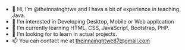 - 👋 Hi, I’m @theinnainghtwe and I hava a bit of experience in teaching Java.
- 👀 I’m interested in Developing Desktop, Mobile or Web application 
- 🌱 I’m currently learning HTML, CSS, JavaScript, Bootstrap, PHP.
- 💞️ I’m looking for to learn in actual projects.
- 📫 You can contact me at theinnainghtwe87@gmail.com

<!---
theinnainghtwe/theinnainghtwe is a ✨ special ✨ repository because its `README.md` (this file) appears on your GitHub profile.
You can click the Preview link to take a look at your changes.
--->
